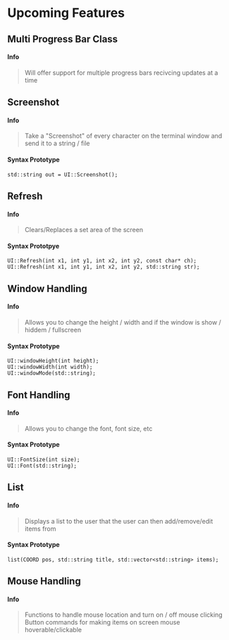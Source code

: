 # Upcoming Features <!-- {docsify-ignore} -->

## Multi Progress Bar Class
#### Info
> Will offer support for multiple progress bars recivcing updates at a time


## Screenshot
#### Info 
> Take a "Screenshot" of every character on the terminal window and send it to a string / file

#### Syntax Prototype
`std::string out = UI::Screenshot();`

## Refresh 
#### Info
> Clears/Replaces a set area of the screen

#### Syntax Prototpye
`UI::Refresh(int x1, int y1, int x2, int y2, const char* ch);`<br>
`UI::Refresh(int x1, int y1, int x2, int y2, std::string str);`

## Window Handling
#### Info
> Allows you to change the height / width and if the window is show / hiddem / fullscreen

#### Syntax Prototype
`UI::windowHeight(int height);`<br>
`UI::windowWidth(int width);`<br>
`UI::windowMode(std::string);`<br>

## Font Handling
#### Info
> Allows you to change the font, font size, etc

#### Syntax Prototype
`UI::FontSize(int size);`<br>
`UI::Font(std::string);`

## List
#### Info
> Displays a list to the user that the user can then add/remove/edit items from
#### Syntax Prototype
`list(COORD pos, std::string title, std::vector<std::string> items);`

## Mouse Handling
#### Info
> Functions to handle mouse location and turn on / off mouse clicking<br>
> Button commands for making items on screen mouse hoverable/clickable